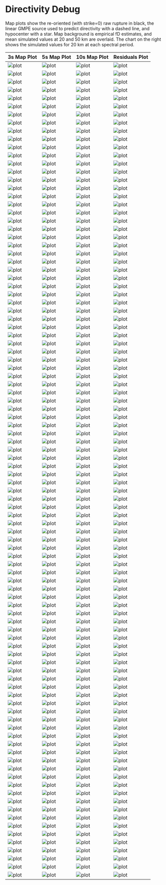 # Directivity Debug

Map plots show the re-oriented (with strike=0) raw rupture in black, the linear GMPE source used to predict directivity with a dashed line, and hypocenter with a star. Map background is empirical fD estimates, and mean simulated values at 20 and 50 km are overlaid. The chart on the right shows the simulated values for 20 km at each spectral period.

| 3s Map Plot | 5s Map Plot | 10s Map Plot | Residuals Plot |
|-----|-----|-----|-----|
| ![plot](event_172303_map_3s.png) | ![plot](event_172303_map_5s.png) | ![plot](event_172303_map_10s.png) | ![plot](event_172303_residuals.png) |
| ![plot](event_190576_map_3s.png) | ![plot](event_190576_map_5s.png) | ![plot](event_190576_map_10s.png) | ![plot](event_190576_residuals.png) |
| ![plot](event_222872_map_3s.png) | ![plot](event_222872_map_5s.png) | ![plot](event_222872_map_10s.png) | ![plot](event_222872_residuals.png) |
| ![plot](event_257519_map_3s.png) | ![plot](event_257519_map_5s.png) | ![plot](event_257519_map_10s.png) | ![plot](event_257519_residuals.png) |
| ![plot](event_432906_map_3s.png) | ![plot](event_432906_map_5s.png) | ![plot](event_432906_map_10s.png) | ![plot](event_432906_residuals.png) |
| ![plot](event_484731_map_3s.png) | ![plot](event_484731_map_5s.png) | ![plot](event_484731_map_10s.png) | ![plot](event_484731_residuals.png) |
| ![plot](event_541565_map_3s.png) | ![plot](event_541565_map_5s.png) | ![plot](event_541565_map_10s.png) | ![plot](event_541565_residuals.png) |
| ![plot](event_828657_map_3s.png) | ![plot](event_828657_map_5s.png) | ![plot](event_828657_map_10s.png) | ![plot](event_828657_residuals.png) |
| ![plot](event_1075259_map_3s.png) | ![plot](event_1075259_map_5s.png) | ![plot](event_1075259_map_10s.png) | ![plot](event_1075259_residuals.png) |
| ![plot](event_1082140_map_3s.png) | ![plot](event_1082140_map_5s.png) | ![plot](event_1082140_map_10s.png) | ![plot](event_1082140_residuals.png) |
| ![plot](event_1182426_map_3s.png) | ![plot](event_1182426_map_5s.png) | ![plot](event_1182426_map_10s.png) | ![plot](event_1182426_residuals.png) |
| ![plot](event_1399092_map_3s.png) | ![plot](event_1399092_map_5s.png) | ![plot](event_1399092_map_10s.png) | ![plot](event_1399092_residuals.png) |
| ![plot](event_1400191_map_3s.png) | ![plot](event_1400191_map_5s.png) | ![plot](event_1400191_map_10s.png) | ![plot](event_1400191_residuals.png) |
| ![plot](event_1607127_map_3s.png) | ![plot](event_1607127_map_5s.png) | ![plot](event_1607127_map_10s.png) | ![plot](event_1607127_residuals.png) |
| ![plot](event_1753239_map_3s.png) | ![plot](event_1753239_map_5s.png) | ![plot](event_1753239_map_10s.png) | ![plot](event_1753239_residuals.png) |
| ![plot](event_2040118_map_3s.png) | ![plot](event_2040118_map_5s.png) | ![plot](event_2040118_map_10s.png) | ![plot](event_2040118_residuals.png) |
| ![plot](event_2124717_map_3s.png) | ![plot](event_2124717_map_5s.png) | ![plot](event_2124717_map_10s.png) | ![plot](event_2124717_residuals.png) |
| ![plot](event_2242885_map_3s.png) | ![plot](event_2242885_map_5s.png) | ![plot](event_2242885_map_10s.png) | ![plot](event_2242885_residuals.png) |
| ![plot](event_2637811_map_3s.png) | ![plot](event_2637811_map_5s.png) | ![plot](event_2637811_map_10s.png) | ![plot](event_2637811_residuals.png) |
| ![plot](event_2697351_map_3s.png) | ![plot](event_2697351_map_5s.png) | ![plot](event_2697351_map_10s.png) | ![plot](event_2697351_residuals.png) |
| ![plot](event_2913908_map_3s.png) | ![plot](event_2913908_map_5s.png) | ![plot](event_2913908_map_10s.png) | ![plot](event_2913908_residuals.png) |
| ![plot](event_2949534_map_3s.png) | ![plot](event_2949534_map_5s.png) | ![plot](event_2949534_map_10s.png) | ![plot](event_2949534_residuals.png) |
| ![plot](event_3203599_map_3s.png) | ![plot](event_3203599_map_5s.png) | ![plot](event_3203599_map_10s.png) | ![plot](event_3203599_residuals.png) |
| ![plot](event_3325236_map_3s.png) | ![plot](event_3325236_map_5s.png) | ![plot](event_3325236_map_10s.png) | ![plot](event_3325236_residuals.png) |
| ![plot](event_3509263_map_3s.png) | ![plot](event_3509263_map_5s.png) | ![plot](event_3509263_map_10s.png) | ![plot](event_3509263_residuals.png) |
| ![plot](event_3542646_map_3s.png) | ![plot](event_3542646_map_5s.png) | ![plot](event_3542646_map_10s.png) | ![plot](event_3542646_residuals.png) |
| ![plot](event_3830969_map_3s.png) | ![plot](event_3830969_map_5s.png) | ![plot](event_3830969_map_10s.png) | ![plot](event_3830969_residuals.png) |
| ![plot](event_3864131_map_3s.png) | ![plot](event_3864131_map_5s.png) | ![plot](event_3864131_map_10s.png) | ![plot](event_3864131_residuals.png) |
| ![plot](event_3884629_map_3s.png) | ![plot](event_3884629_map_5s.png) | ![plot](event_3884629_map_10s.png) | ![plot](event_3884629_residuals.png) |
| ![plot](event_3914417_map_3s.png) | ![plot](event_3914417_map_5s.png) | ![plot](event_3914417_map_10s.png) | ![plot](event_3914417_residuals.png) |
| ![plot](event_3993427_map_3s.png) | ![plot](event_3993427_map_5s.png) | ![plot](event_3993427_map_10s.png) | ![plot](event_3993427_residuals.png) |
| ![plot](event_4105872_map_3s.png) | ![plot](event_4105872_map_5s.png) | ![plot](event_4105872_map_10s.png) | ![plot](event_4105872_residuals.png) |
| ![plot](event_4217520_map_3s.png) | ![plot](event_4217520_map_5s.png) | ![plot](event_4217520_map_10s.png) | ![plot](event_4217520_residuals.png) |
| ![plot](event_4360110_map_3s.png) | ![plot](event_4360110_map_5s.png) | ![plot](event_4360110_map_10s.png) | ![plot](event_4360110_residuals.png) |
| ![plot](event_4496510_map_3s.png) | ![plot](event_4496510_map_5s.png) | ![plot](event_4496510_map_10s.png) | ![plot](event_4496510_residuals.png) |
| ![plot](event_4551754_map_3s.png) | ![plot](event_4551754_map_5s.png) | ![plot](event_4551754_map_10s.png) | ![plot](event_4551754_residuals.png) |
| ![plot](event_4703790_map_3s.png) | ![plot](event_4703790_map_5s.png) | ![plot](event_4703790_map_10s.png) | ![plot](event_4703790_residuals.png) |
| ![plot](event_4868464_map_3s.png) | ![plot](event_4868464_map_5s.png) | ![plot](event_4868464_map_10s.png) | ![plot](event_4868464_residuals.png) |
| ![plot](event_5093255_map_3s.png) | ![plot](event_5093255_map_5s.png) | ![plot](event_5093255_map_10s.png) | ![plot](event_5093255_residuals.png) |
| ![plot](event_5123556_map_3s.png) | ![plot](event_5123556_map_5s.png) | ![plot](event_5123556_map_10s.png) | ![plot](event_5123556_residuals.png) |
| ![plot](event_5303854_map_3s.png) | ![plot](event_5303854_map_5s.png) | ![plot](event_5303854_map_10s.png) | ![plot](event_5303854_residuals.png) |
| ![plot](event_5511978_map_3s.png) | ![plot](event_5511978_map_5s.png) | ![plot](event_5511978_map_10s.png) | ![plot](event_5511978_residuals.png) |
| ![plot](event_5595684_map_3s.png) | ![plot](event_5595684_map_5s.png) | ![plot](event_5595684_map_10s.png) | ![plot](event_5595684_residuals.png) |
| ![plot](event_5792272_map_3s.png) | ![plot](event_5792272_map_5s.png) | ![plot](event_5792272_map_10s.png) | ![plot](event_5792272_residuals.png) |
| ![plot](event_5792867_map_3s.png) | ![plot](event_5792867_map_5s.png) | ![plot](event_5792867_map_10s.png) | ![plot](event_5792867_residuals.png) |
| ![plot](event_5841457_map_3s.png) | ![plot](event_5841457_map_5s.png) | ![plot](event_5841457_map_10s.png) | ![plot](event_5841457_residuals.png) |
| ![plot](event_5847744_map_3s.png) | ![plot](event_5847744_map_5s.png) | ![plot](event_5847744_map_10s.png) | ![plot](event_5847744_residuals.png) |
| ![plot](event_5853502_map_3s.png) | ![plot](event_5853502_map_5s.png) | ![plot](event_5853502_map_10s.png) | ![plot](event_5853502_residuals.png) |
| ![plot](event_5892504_map_3s.png) | ![plot](event_5892504_map_5s.png) | ![plot](event_5892504_map_10s.png) | ![plot](event_5892504_residuals.png) |
| ![plot](event_6173673_map_3s.png) | ![plot](event_6173673_map_5s.png) | ![plot](event_6173673_map_10s.png) | ![plot](event_6173673_residuals.png) |
| ![plot](event_6337920_map_3s.png) | ![plot](event_6337920_map_5s.png) | ![plot](event_6337920_map_10s.png) | ![plot](event_6337920_residuals.png) |
| ![plot](event_6581669_map_3s.png) | ![plot](event_6581669_map_5s.png) | ![plot](event_6581669_map_10s.png) | ![plot](event_6581669_residuals.png) |
| ![plot](event_6723879_map_3s.png) | ![plot](event_6723879_map_5s.png) | ![plot](event_6723879_map_10s.png) | ![plot](event_6723879_residuals.png) |
| ![plot](event_6981398_map_3s.png) | ![plot](event_6981398_map_5s.png) | ![plot](event_6981398_map_10s.png) | ![plot](event_6981398_residuals.png) |
| ![plot](event_7092309_map_3s.png) | ![plot](event_7092309_map_5s.png) | ![plot](event_7092309_map_10s.png) | ![plot](event_7092309_residuals.png) |
| ![plot](event_7153286_map_3s.png) | ![plot](event_7153286_map_5s.png) | ![plot](event_7153286_map_10s.png) | ![plot](event_7153286_residuals.png) |
| ![plot](event_7177211_map_3s.png) | ![plot](event_7177211_map_5s.png) | ![plot](event_7177211_map_10s.png) | ![plot](event_7177211_residuals.png) |
| ![plot](event_7531122_map_3s.png) | ![plot](event_7531122_map_5s.png) | ![plot](event_7531122_map_10s.png) | ![plot](event_7531122_residuals.png) |
| ![plot](event_7587199_map_3s.png) | ![plot](event_7587199_map_5s.png) | ![plot](event_7587199_map_10s.png) | ![plot](event_7587199_residuals.png) |
| ![plot](event_7759371_map_3s.png) | ![plot](event_7759371_map_5s.png) | ![plot](event_7759371_map_10s.png) | ![plot](event_7759371_residuals.png) |
| ![plot](event_7782598_map_3s.png) | ![plot](event_7782598_map_5s.png) | ![plot](event_7782598_map_10s.png) | ![plot](event_7782598_residuals.png) |
| ![plot](event_7832518_map_3s.png) | ![plot](event_7832518_map_5s.png) | ![plot](event_7832518_map_10s.png) | ![plot](event_7832518_residuals.png) |
| ![plot](event_8010534_map_3s.png) | ![plot](event_8010534_map_5s.png) | ![plot](event_8010534_map_10s.png) | ![plot](event_8010534_residuals.png) |
| ![plot](event_8123793_map_3s.png) | ![plot](event_8123793_map_5s.png) | ![plot](event_8123793_map_10s.png) | ![plot](event_8123793_residuals.png) |
| ![plot](event_8326976_map_3s.png) | ![plot](event_8326976_map_5s.png) | ![plot](event_8326976_map_10s.png) | ![plot](event_8326976_residuals.png) |
| ![plot](event_8354524_map_3s.png) | ![plot](event_8354524_map_5s.png) | ![plot](event_8354524_map_10s.png) | ![plot](event_8354524_residuals.png) |
| ![plot](event_8396197_map_3s.png) | ![plot](event_8396197_map_5s.png) | ![plot](event_8396197_map_10s.png) | ![plot](event_8396197_residuals.png) |
| ![plot](event_8458637_map_3s.png) | ![plot](event_8458637_map_5s.png) | ![plot](event_8458637_map_10s.png) | ![plot](event_8458637_residuals.png) |
| ![plot](event_8472114_map_3s.png) | ![plot](event_8472114_map_5s.png) | ![plot](event_8472114_map_10s.png) | ![plot](event_8472114_residuals.png) |
| ![plot](event_8643123_map_3s.png) | ![plot](event_8643123_map_5s.png) | ![plot](event_8643123_map_10s.png) | ![plot](event_8643123_residuals.png) |
| ![plot](event_8803436_map_3s.png) | ![plot](event_8803436_map_5s.png) | ![plot](event_8803436_map_10s.png) | ![plot](event_8803436_residuals.png) |
| ![plot](event_8814651_map_3s.png) | ![plot](event_8814651_map_5s.png) | ![plot](event_8814651_map_10s.png) | ![plot](event_8814651_residuals.png) |
| ![plot](event_8872495_map_3s.png) | ![plot](event_8872495_map_5s.png) | ![plot](event_8872495_map_10s.png) | ![plot](event_8872495_residuals.png) |
| ![plot](event_8966741_map_3s.png) | ![plot](event_8966741_map_5s.png) | ![plot](event_8966741_map_10s.png) | ![plot](event_8966741_residuals.png) |
| ![plot](event_9097200_map_3s.png) | ![plot](event_9097200_map_5s.png) | ![plot](event_9097200_map_10s.png) | ![plot](event_9097200_residuals.png) |
| ![plot](event_9332603_map_3s.png) | ![plot](event_9332603_map_5s.png) | ![plot](event_9332603_map_10s.png) | ![plot](event_9332603_residuals.png) |
| ![plot](event_9396011_map_3s.png) | ![plot](event_9396011_map_5s.png) | ![plot](event_9396011_map_10s.png) | ![plot](event_9396011_residuals.png) |
| ![plot](event_9575509_map_3s.png) | ![plot](event_9575509_map_5s.png) | ![plot](event_9575509_map_10s.png) | ![plot](event_9575509_residuals.png) |
| ![plot](event_9697047_map_3s.png) | ![plot](event_9697047_map_5s.png) | ![plot](event_9697047_map_10s.png) | ![plot](event_9697047_residuals.png) |
| ![plot](event_9708491_map_3s.png) | ![plot](event_9708491_map_5s.png) | ![plot](event_9708491_map_10s.png) | ![plot](event_9708491_residuals.png) |
| ![plot](event_9843033_map_3s.png) | ![plot](event_9843033_map_5s.png) | ![plot](event_9843033_map_10s.png) | ![plot](event_9843033_residuals.png) |
| ![plot](event_9896029_map_3s.png) | ![plot](event_9896029_map_5s.png) | ![plot](event_9896029_map_10s.png) | ![plot](event_9896029_residuals.png) |
| ![plot](event_10121078_map_3s.png) | ![plot](event_10121078_map_5s.png) | ![plot](event_10121078_map_10s.png) | ![plot](event_10121078_residuals.png) |
| ![plot](event_10241167_map_3s.png) | ![plot](event_10241167_map_5s.png) | ![plot](event_10241167_map_10s.png) | ![plot](event_10241167_residuals.png) |
| ![plot](event_10335214_map_3s.png) | ![plot](event_10335214_map_5s.png) | ![plot](event_10335214_map_10s.png) | ![plot](event_10335214_residuals.png) |
| ![plot](event_10426249_map_3s.png) | ![plot](event_10426249_map_5s.png) | ![plot](event_10426249_map_10s.png) | ![plot](event_10426249_residuals.png) |
| ![plot](event_10442055_map_3s.png) | ![plot](event_10442055_map_5s.png) | ![plot](event_10442055_map_10s.png) | ![plot](event_10442055_residuals.png) |
| ![plot](event_10468133_map_3s.png) | ![plot](event_10468133_map_5s.png) | ![plot](event_10468133_map_10s.png) | ![plot](event_10468133_residuals.png) |
| ![plot](event_10496297_map_3s.png) | ![plot](event_10496297_map_5s.png) | ![plot](event_10496297_map_10s.png) | ![plot](event_10496297_residuals.png) |
| ![plot](event_10522824_map_3s.png) | ![plot](event_10522824_map_5s.png) | ![plot](event_10522824_map_10s.png) | ![plot](event_10522824_residuals.png) |
| ![plot](event_10592576_map_3s.png) | ![plot](event_10592576_map_5s.png) | ![plot](event_10592576_map_10s.png) | ![plot](event_10592576_residuals.png) |
| ![plot](event_10693264_map_3s.png) | ![plot](event_10693264_map_5s.png) | ![plot](event_10693264_map_10s.png) | ![plot](event_10693264_residuals.png) |
| ![plot](event_10698614_map_3s.png) | ![plot](event_10698614_map_5s.png) | ![plot](event_10698614_map_10s.png) | ![plot](event_10698614_residuals.png) |
| ![plot](event_10712018_map_3s.png) | ![plot](event_10712018_map_5s.png) | ![plot](event_10712018_map_10s.png) | ![plot](event_10712018_residuals.png) |
| ![plot](event_10733113_map_3s.png) | ![plot](event_10733113_map_5s.png) | ![plot](event_10733113_map_10s.png) | ![plot](event_10733113_residuals.png) |
| ![plot](event_10768683_map_3s.png) | ![plot](event_10768683_map_5s.png) | ![plot](event_10768683_map_10s.png) | ![plot](event_10768683_residuals.png) |
| ![plot](event_10850295_map_3s.png) | ![plot](event_10850295_map_5s.png) | ![plot](event_10850295_map_10s.png) | ![plot](event_10850295_residuals.png) |
| ![plot](event_10934833_map_3s.png) | ![plot](event_10934833_map_5s.png) | ![plot](event_10934833_map_10s.png) | ![plot](event_10934833_residuals.png) |
| ![plot](event_10955755_map_3s.png) | ![plot](event_10955755_map_5s.png) | ![plot](event_10955755_map_10s.png) | ![plot](event_10955755_residuals.png) |
| ![plot](event_11226162_map_3s.png) | ![plot](event_11226162_map_5s.png) | ![plot](event_11226162_map_10s.png) | ![plot](event_11226162_residuals.png) |

